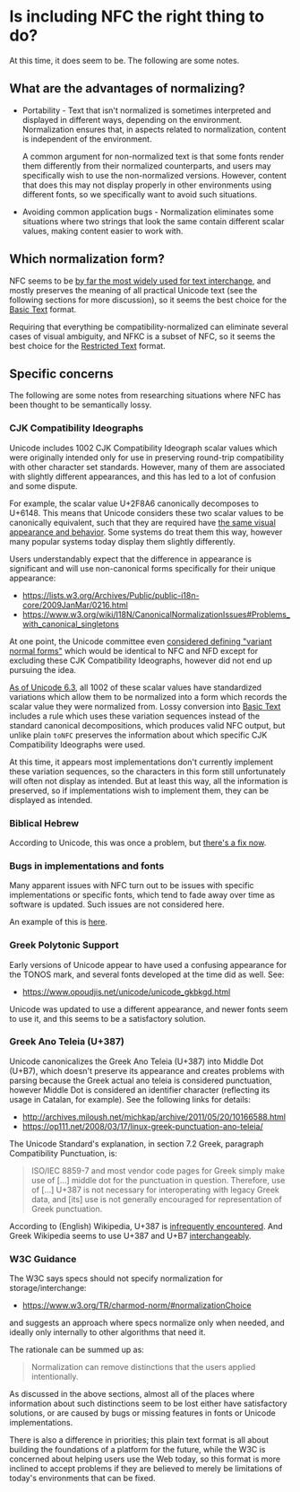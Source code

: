 # Is including NFC the right thing to do?

At this time, it does seem to be. The following are some notes.

## What are the advantages of normalizing?

 - Portability - Text that isn't normalized is sometimes interpreted and
   displayed in different ways, depending on the environment. Normalization
   ensures that, in aspects related to normalization, content is independent of
   the environment.

   A common argument for non-normalized text is that some fonts render them
   differently from their normalized counterparts, and users may specifically
   wish to use the non-normalized versions. However, content that does this may
   not display properly in other environments using different fonts, so we
   specifically want to avoid such situations.

 - Avoiding common application bugs - Normalization eliminates some situations
   where two strings that look the same contain different scalar values, making
   content easier to work with.

## Which normalization form?

NFC seems to be [by far the most widely used for text interchange], and mostly
preserves the meaning of all practical Unicode text (see the following sections
for more discussion), so it seems the best choice for the [Basic Text] format.

Requiring that everything be compatibility-normalized can eliminate several
cases of visual ambiguity, and NFKC is a subset of NFC, so it seems the best
choice for the [Restricted Text] format.

[by far the most widely used for text interchange]: https://sites.google.com/site/macchiato/unicode/nfc-faq#TOC-How-much-text-is-already-NFC-

## Specific concerns

The following are some notes from researching situations where NFC has been
thought to be semantically lossy.

### CJK Compatibility Ideographs

Unicode includes 1002 CJK Compatibility Ideograph scalar values which were
originally intended only for use in preserving round-trip compatibility with
other character set standards. However, many of them are associated with
slightly different appearances, and this has led to a lot of confusion and some
dispute.

For example, the scalar value U+2F8A6 canonically decomposes to U+6148. This
means that Unicode considers these two scalar values to be canonically
equivalent, such that they are required have
[the same visual appearance and behavior]. Some systems do treat them this way,
however many popular systems today display them slightly differently.

[the same visual appearance and behavior]: https://unicode.org/reports/tr15/#Canon_Compat_Equivalence

Users understandably expect that the difference in appearance is significant
and will use non-canonical forms specifically for their unique appearance:

 - https://lists.w3.org/Archives/Public/public-i18n-core/2009JanMar/0216.html
 - https://www.w3.org/wiki/I18N/CanonicalNormalizationIssues#Problems_with_canonical_singletons

At one point, the Unicode committee even
[considered defining "variant normal forms"] which would be identical to NFC
and NFD except for excluding these CJK Compatibility Ideographs, however did
not end up pursuing the idea.

[considered defining "variant normal forms"]: https://www.unicode.org/review/pr-7b.html

[As of Unicode 6.3], all 1002 of these scalar values have standardized
variations which allow them to be normalized into a form which records the
scalar value they were normalized from. Lossy conversion into [Basic Text]
includes a rule which uses these variation sequences instead of the standard
canonical decompositions, which produces valid NFC output, but unlike plain
`toNFC` preserves the information about which specific CJK Compatibility
Ideographs were used.

At this time, it appears most implementations don't currently implement these
variation sequences, so the characters in this form still unfortunately will
often not display as intended. But at least this way, all the information is
preserved, so if implementations wish to implement them, they can be displayed
as intended.

[As of Unicode 6.3]: http://www.unicode.org/versions/Unicode6.3.0/#Summary

### Biblical Hebrew

According to Unicode, this was once a problem, but [there's a fix now].

[there's a fix now]: https://unicode.org/faq/normalization.html#10

### Bugs in implementations and fonts

Many apparent issues with NFC turn out to be issues with specific
implementations or specific fonts, which tend to fade away over time as
software is updated. Such issues are not considered here.

An example of this is [here](https://phabricator.wikimedia.org/T7948).

### Greek Polytonic Support

Early versions of Unicode appear to have used a confusing appearance for the
TONOS mark, and several fonts developed at the time did as well. See:

 - https://www.opoudjis.net/unicode/unicode_gkbkgd.html

Unicode was updated to use a different appearance, and newer fonts seem to use
it, and this seems to be a satisfactory solution.

### Greek Ano Teleia (U+387)

Unicode canonicalizes the Greek Ano Teleia (U+387) into Middle Dot (U+B7),
which doesn't preserve its appearance and creates problems with parsing because
the Greek actual ano teleia is considered punctuation, however Middle Dot is
considered an identifier character (reflecting its usage in Catalan, for
example). See the following links for details:

 - http://archives.miloush.net/michkap/archive/2011/05/20/10166588.html
 - https://op111.net/2008/03/17/linux-greek-punctuation-ano-teleia/

The Unicode Standard's explanation, in section 7.2 Greek, paragraph
Compatibility Punctuation, is:

> ISO/IEC 8859-7 and most vendor code pages for Greek simply make use of
[...] middle dot for the punctuation in question. Therefore, use of [...] U+387
is not necessary for interoperating with legacy Greek data, and [its] use is
not generally encouraged for representation of Greek punctuation.

According to (English) Wikipedia, U+387 is [infrequently encountered]. And Greek
Wikipedia seems to use U+387 and U+B7 [interchangeably].

[infrequently encountered]: https://en.wikipedia.org/wiki/Interpunct#Greek
[interchangeably]: https://el.wikipedia.org/wiki/%CE%86%CE%BD%CF%89_%CF%84%CE%B5%CE%BB%CE%B5%CE%AF%CE%B1

### W3C Guidance

The W3C says specs should not specify normalization for storage/interchange:

 - https://www.w3.org/TR/charmod-norm/#normalizationChoice

and suggests an approach where specs normalize only when needed, and ideally
only internally to other algorithms that need it.

The rationale can be summed up as:

> Normalization can remove distinctions that the users applied intentionally.

As discussed in the above sections, almost all of the places where information
about such distinctions seem to be lost either have satisfactory solutions,
or are caused by bugs or missing features in fonts or Unicode implementations.

There is also a difference in priorities; this plain text format is all about
building the foundations of a platform for the future, while the W3C is
concerned about helping users use the Web today, so this format is more
inclined to accept problems if they are believed to merely be limitations
of today's environments that can be fixed.

[Restricted Text]: RestrictedText.md
[Basic Text]: BasicText.md
